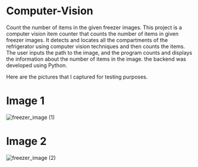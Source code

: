 # Computer-Vision
Count the number of items in the given freezer images.
This project is a computer vision item counter that counts the number of items in given freezer images. It detects and locates all the compartments of the refrigerator using computer vision techniques and then counts the items. The user inputs the path to the image, and the program counts and displays the information about the number of items in the image. the backend was developed using Python.

Here are the pictures that I captured for testing purposes.
# Image 1
![freezer_image (1)](https://user-images.githubusercontent.com/105841271/235354223-f39762a9-61a2-4acc-a770-7b768d9afc28.jpg)

# Image 2
![freezer_image (2)](https://user-images.githubusercontent.com/105841271/235354231-f8360064-c83b-428f-bfe7-8983274c0917.jpg)
